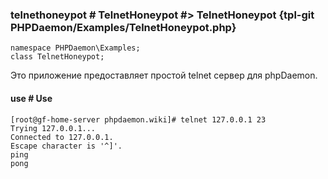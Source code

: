 ### telnethoneypot # TelnetHoneypot #> TelnetHoneypot {tpl-git PHPDaemon/Examples/TelnetHoneypot.php}

```php:p
namespace PHPDaemon\Examples;
class TelnetHoneypot;
```

Это приложение предоставляет простой telnet сервер для phpDaemon.

#### use # Use

	[root@gf-home-server phpdaemon.wiki]# telnet 127.0.0.1 23
	Trying 127.0.0.1...
	Connected to 127.0.0.1.
	Escape character is '^]'.
	ping
	pong